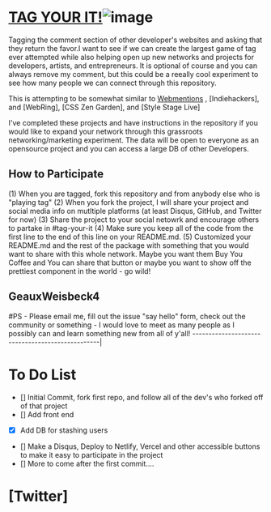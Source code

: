 # [TAG YOUR IT!](https://github.com/GeauxWeisbeck4/tag-your-it)![image](https://user-images.githubusercontent.com/87398426/185811631-238b7636-567d-4e9b-a448-e5e025035fe3.png)


Tagging the comment section of other developer's websites and asking that they return the favor.I want to see if we can create the largest game of tag ever attempted while also helping open up new networks and projects for developers, artists, and entrepreneurs. It is optional of course and you can always remove my comment, but this could be a reeally cool experiment to see how many people we can connect through this repository.

This is attempting to be somewhat similar to [Webmentions]()
, [Indiehackers], and [WebRing], [CSS Zen Garden], and [Style Stage Live]

I've completed these projects and have instructions in the repository if you would like to expand your network through this grassroots networking/marketing experiment. The data will be open to everyone as an opensource project and you can access a large DB of other Developers.

## How to Participate

(1) When you are tagged, fork this repository and from anybody else who is "playing tag"
(2) When you fork the project, I will share your project and social media info on mutltiple platforms (at least Disqus, GitHub, and Twitter for now)
(3) Share the project to your social netowrk and encourage others to partake in #tag-your-it
(4) Make sure you keep all of the code from the first line to the end of this line on your README.md.
(5) Customized your README.md and the rest of the package with something that you would want to share with this whole network. Maybe you want them Buy You Coffee and You can share that button or maybe you want to show off the prettiest component in the world - go wild!


## GeauxWeisbeck4 

#PS - Please email me, fill out the issue "say hello" form, check out the community or something - I would love to meet as many people as I possibly can and learn something new from all of y'all!
-------------------------------------------------|

# To Do List 
- [] Initial Commit, fork first repo, and follow all of the dev's who forked off of that project
- [] Add front end 
- [x] Add DB for stashing users
- [] Make a Disqus, Deploy to Netlify, Vercel and other accessible buttons to make it easy to participate in the project
- [] More to come after the first commit....

# [Twitter]
